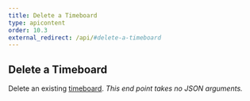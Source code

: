 ```yaml
---
title: Delete a Timeboard
type: apicontent
order: 10.3
external_redirect: /api/#delete-a-timeboard
---
```


## Delete a Timeboard
Delete an existing [timeboard](/graphing/dashboards/timeboard).
*This end point takes no JSON arguments.*